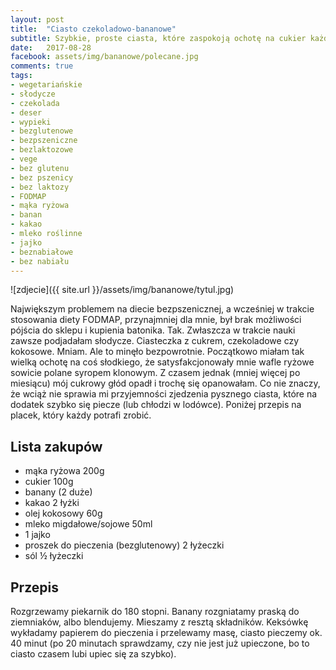 ```yaml
---
layout: post
title:  "Ciasto czekoladowo-bananowe"
subtitle: Szybkie, proste ciasta, które zaspokoją ochotę na cukier każdego alergika.
date:   2017-08-28
facebook: assets/img/bananowe/polecane.jpg
comments: true
tags:
- wegetariańskie
- słodycze
- czekolada
- deser
- wypieki
- bezglutenowe
- bezpszeniczne
- bezlaktozowe
- vege
- bez glutenu
- bez pszenicy
- bez laktozy
- FODMAP
- mąka ryżowa
- banan
- kakao
- mleko roślinne
- jajko
- beznabiałowe
- bez nabiału
---
```


![zdjecie]({{ site.url }}/assets/img/bananowe/tytul.jpg)

Największym problemem na diecie bezpszenicznej, a wcześniej w trakcie stosowania diety FODMAP, przynajmniej dla mnie, był brak możliwości pójścia do sklepu i kupienia batonika. Tak. Zwłaszcza w trakcie nauki zawsze podjadałam słodycze. Ciasteczka z cukrem, czekoladowe czy kokosowe. Mniam. Ale to minęło bezpowrotnie. Początkowo miałam tak wielką ochotę na coś słodkiego, że satysfakcjonowały mnie wafle ryżowe sowicie polane syropem klonowym. Z czasem jednak (mniej więcej po miesiącu) mój cukrowy głód opadł i trochę się opanowałam. Co nie znaczy, że wciąż nie sprawia mi przyjemności zjedzenia pysznego ciasta, które na dodatek szybko się piecze (lub chłodzi w lodówce). Poniżej przepis na placek, który każdy potrafi zrobić.

## Lista zakupów

* mąka ryżowa 200g
* cukier 100g
* banany (2 duże)
* kakao 2 łyżki
* olej kokosowy 60g
* mleko migdałowe/sojowe 50ml
* 1 jajko
* proszek do pieczenia (bezglutenowy) 2 łyżeczki
* sól ½ łyżeczki

## Przepis

Rozgrzewamy piekarnik do 180 stopni. Banany rozgniatamy praską do ziemniaków, albo blendujemy. Mieszamy z resztą składników. Keksówkę wykładamy papierem do pieczenia i przelewamy masę, ciasto pieczemy ok. 40 minut (po 20 minutach sprawdzamy, czy nie jest już upieczone, bo to ciasto czasem lubi upiec się za szybko). 
